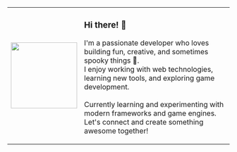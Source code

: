 <table>
  <tr>
    <td>
      <img src="https://imgur.com/Ys6yxH4.png" width="150px" />
    </td>
    <td>
      <h3>Hi there! 👋</h3>
      <p>
        I'm a passionate developer who loves building fun, creative, and sometimes spooky things 👻.<br>
        I enjoy working with web technologies, learning new tools, and exploring game development.<br><br>
        Currently learning and experimenting with modern frameworks and game engines.<br>
        Let's connect and create something awesome together!
      </p>
    </td>
  </tr>
</table>
